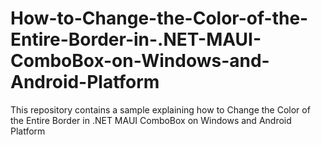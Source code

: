 # How-to-Change-the-Color-of-the-Entire-Border-in-.NET-MAUI-ComboBox-on-Windows-and-Android-Platform
This repository contains a sample explaining how to Change the Color of the Entire Border in .NET MAUI ComboBox on Windows and Android Platform
